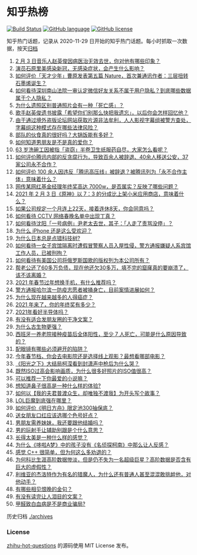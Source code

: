 # 知乎热榜
[![Build Status](https://github.com/ToWeLong/zhihu-hot-questions/workflows/CI/badge.svg)](https://github.com/ToWeLong/zhihu-hot-questions/actions)
[![GitHub language](https://img.shields.io/badge/language-golang-orange.svg)](https://golang.org/)
[![GitHub license](https://img.shields.io/github/license/ToWeLong/zhihu-hot-questions)](https://github.com/ToWeLong/zhihu-hot-questions/blob/main/LICENSE)

知乎热门话题，记录从 2020-11-29 日开始的知乎热门话题。每小时抓取一次数据，按天[归档](./archives)

<!-- BEGIN -->

1. [2 月 3 日音乐人赵英俊因病医治无效去世，你对他有哪些印象？](https://www.zhihu.com/question/442674208)
1. [演员石原里美感染新冠，无感染症状，会产生什么影响？](https://www.zhihu.com/question/442673754)
1. [如何评价「天才少年」曹原发表第五篇 Nature，首次兼通讯作者：三层扭转石墨烯诞生？](https://www.zhihu.com/question/442476320)
1. [如何看待深圳南山法院一审认定微信好友关系不属于用户隐私？到底哪些数据属于个人隐私？](https://www.zhihu.com/question/442675687)
1. [为什么遗照区别普通照片会有一种「死亡感」？](https://www.zhihu.com/question/441598646)
1. [歌手赵英俊遗书披露「希望你们别那么快把我遗忘」，以后你会怎样回忆他？](https://www.zhihu.com/question/442712118)
1. [由于通过境外盗版论坛网站获取片源非法牟利，人人影视字幕组被警方查处，字幕组这种模式存在哪些法律风险？](https://www.zhihu.com/question/442642962)
1. [部队的伙食真的很好吗？大锅饭能有多好？](https://www.zhihu.com/question/441827814)
1. [如何知道男朋友是不是真的爱你？](https://www.zhihu.com/question/27369467)
1. [63 岁洗碗工因被指「盗窃」半卷卫生纸服药自尽，大家怎么看呢？](https://www.zhihu.com/question/442367306)
1. [如何评价腾讯内部的反贪腐行为，导致百余人被辞退、40余人移送公安，37家公司永不合作？](https://www.zhihu.com/question/442608030)
1. [如何评价 100 余人因违反「腾讯高压线」被辞退？被腾讯列为「永不合作主体」意味着什么？](https://www.zhihu.com/question/442505532)
1. [网传某网红基金经理年终奖高达 7000w，是否属实？反映了哪些问题？](https://www.zhihu.com/question/442542362)
1. [2021 年 2 月 3 日《原神》以 7：3 的分成比上架小米应用商店，意味着什么？](https://www.zhihu.com/question/442613928)
1. [如果公司规定一个月连上22天，接着连休8天，你会同意吗？](https://www.zhihu.com/question/386699351)
1. [如何看待 CCTV 网络春晚名单中出现丁真？](https://www.zhihu.com/question/441675732)
1. [如何看待沈阳「一号病例」尹老太去世，其子：「人走了责骂没停」？](https://www.zhihu.com/question/442659608)
1. [为什么 iPhone 还是这么受欢迎？](https://www.zhihu.com/question/430965272)
1. [为什么日本总是点错科技树?](https://www.zhihu.com/question/327279221)
1. [如何看待一女子宾馆隔离时遭假冒警察人员入屋性侵，警方通报嫌疑人系宾馆工作人员，已被刑拘？](https://www.zhihu.com/question/442607584)
1. [如何看待有美国公司将俄罗斯国歌的版权列为本公司所有？](https://www.zhihu.com/question/442672930)
1. [帮老公还了60多万负债，现在他还欠30多万，填不完的窟窿真的要崩溃了，该不该离婚？](https://www.zhihu.com/question/442591037)
1. [2021 年春节过年想换手机，有什么推荐吗？](https://www.zhihu.com/question/432813149)
1. [警方通报哈尔滨一防疫志愿者被捅身亡，目前案情进展如何？](https://www.zhihu.com/question/442675092)
1. [为什么现在越来越多的人得癌症？](https://www.zhihu.com/question/38845112)
1. [2021 年来了，你的年终奖有多少？](https://www.zhihu.com/question/434872123)
1. [2021年看好半导体吗？](https://www.zhihu.com/question/438239681)
1. [有没有适合发朋友圈的干净文案？](https://www.zhihu.com/question/427302918)
1. [为什么古生物更强？](https://www.zhihu.com/question/441517769)
1. [西班牙一养老院接种疫苗后全体阳性，至少 7 人死亡，可能是什么原因导致的？](https://www.zhihu.com/question/442444313)
1. [配眼镜有哪些必须避开的陷阱？](https://www.zhihu.com/question/20123451)
1. [今年春节档，你会去电影院还是选择线上观影？最想看哪部电影？](https://www.zhihu.com/question/442643735)
1. [《阳光之下》大结局柯滢看到封潇声中枪后为什么哭？](https://www.zhihu.com/question/442388718)
1. [既然ISO过高会影响画质，为什么很多好照片的ISO值很高？](https://www.zhihu.com/question/307252921)
1. [可以推荐一下你最爱的小说嘛？](https://www.zhihu.com/question/421140236)
1. [想知道鼻子很高是一种什么样的体验?](https://www.zhihu.com/question/28480674)
1. [如何以【我的夫君普渡众生，却唯独不渡我】为开头写个故事？](https://www.zhihu.com/question/438217483)
1. [LOL巨魔到底强在哪里？](https://www.zhihu.com/question/375580134)
1. [如何评价《明日方舟》限定池300抽保底？](https://www.zhihu.com/question/390582083)
1. [送女朋友口红应该选哪个色号好点？](https://www.zhihu.com/question/354523659)
1. [男朋友需养妹妹，我还要跟他结婚吗？](https://www.zhihu.com/question/442413503)
1. [男的玩射手让辅助别跟是个什么意思？](https://www.zhihu.com/question/437755724)
1. [长得太美是一种什么样的感觉？](https://www.zhihu.com/question/430297692)
1. [为什么《哆啦A梦》中的孩子没有《名侦探柯南》中那么让人反感？](https://www.zhihu.com/question/60478498)
1. [感觉 C++ 很简单，但为何这么多劝退的？](https://www.zhihu.com/question/442382012)
1. [为何科比生涯高阶数据惨淡，但是仍不失为一名超级巨星？高阶数据是否含有巨大的虚假性？](https://www.zhihu.com/question/442276628)
1. [利维亚的杰洛特作为有名的猎魔人，为什么还有普通人甚至混混敢挑衅他，对他动手？](https://www.zhihu.com/question/437451519)
1. [有哪些相见恨晚的金句？](https://www.zhihu.com/question/353658227)
1. [有没有读完让人泪目的文案？](https://www.zhihu.com/question/440718782)
1. [甲醛致白血病是不是商业骗局?](https://www.zhihu.com/question/321744926)

<!-- END -->

历史归档 [./archives](./archives)


### License
[zhihu-hot-questions](https://github.com/towelong/zhihu-hot-questions) 的源码使用 MIT License 发布。